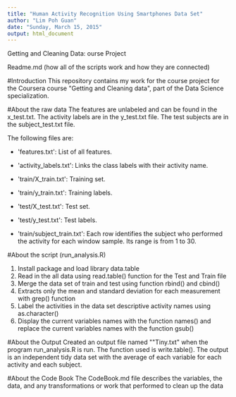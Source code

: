 ```yaml
---
title: "Human Activity Recognition Using Smartphones Data Set"
author: "Lim Poh Guan"
date: "Sunday, March 15, 2015"
output: html_document
---
```

Getting and Cleaning Data: ourse Project

Readme.md (how all of the scripts work and how they are connected)

#Introduction
This repository contains my work for the course project for the Coursera course "Getting and Cleaning data", part of the Data Science specialization.


#About the raw data
The features are unlabeled and can be found in the x_test.txt. The activity labels are in the y_test.txt file. The test subjects are in the subject_test.txt file.

The following files are:

- 'features.txt': List of all features.

- 'activity_labels.txt': Links the class labels with their activity name.

- 'train/X_train.txt': Training set.

- 'train/y_train.txt': Training labels.

- 'test/X_test.txt': Test set.

- 'test/y_test.txt': Test labels.

- 'train/subject_train.txt': Each row identifies the subject who performed the activity for each window sample. Its range is from 1 to 30. 


#About the script (run_analysis.R)
1. Install package and load library data.table
2. Read in the all data using read.table() function for the Test and Train file
3. Merge the data set of train and test using function rbind() and cbind()
4. Extracts only the mean and standard deviation for each measurement with grep() function
5. Label the activities in the data set descriptive activity names using as.character()
6. Display the current variables names with the function names() and replace the current variables names with the function gsub()


#About the Output
Created an output file named ""Tiny.txt" when the program run_analysis.R is run.  The function used is write.table().  The output is an independent tidy data set with the average of each variable for each activity and each subject.


#About the Code Book
The CodeBook.md file describes the variables, the data, and any transformations or work that performed to clean up the data
